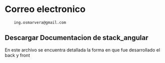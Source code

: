 # Correo electronico

```
    ing.osmarvera@gmail.com
```

## Descargar Documentacion de stack_angular
 
 En este archivo se encuentra detallada la forma en que fue desarrollado el back y front
 

